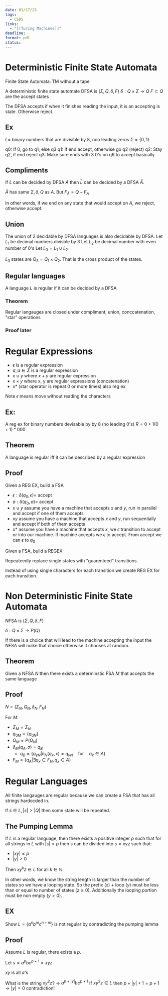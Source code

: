 ```yaml
---
date: 01/17/25
tags:
  - CSDS
links:
  - "[[Turing Machines]]"
deadline: 
format: pdf
status:
---
```

# Deterministic Finite State Automata
Finite State Automata: TM without a tape

A deterministic finite state automate DFSA is $(\Sigma , Q, \delta , F)$
$\delta : Q\times\Sigma\rightarrow Q$
$F\subset Q$ are the accept states

The DFSA accepts if when it finishes reading the input, it is an accepting is state. Otherwise reject.

## Ex
$L=$ binary numbers that are divisible by $8$, noo leading zeros
$\Sigma = \{0,1\}$

q0: If 0, go to q1, else q3
q1: If end accept, otherwise go q2 (reject)
q2: Stay q2, if end reject
q3: Make sure ends with 3 0's on q6 to accept basically

## Compliments
If $L$ can be decided by DFSA $A$ then $\bar L$ can be decided by a DFSA $\bar A$.

$\bar A$ has same $\Sigma , \delta , Q$ as $A$. But $F_{\bar A}=Q-F_{A}$

In other words, if we end on any state that would accept on $A$, we reject, otherwise accept.

## Union
The union of 2 decidable by DFSA languages is also decidable by DFSA.
Let $L_{1}$ be decimal numbers divisble by 3
Let $L_{2}$ be decimal number with even number of 0's 
Let $L_{3}=L_{1}\cup L_{2}$

$L_3$ states are $Q_{3}=Q_{1}\times Q_{2}$. That is the cross product of the states.

## Regular languages
A language $L$ is regular if it can be decided by a DFSA

### Theorem
Regular langauges are closed under compliment, union, conccatenation, "star" operations

### Proof later

# Regular Expressions
- $\epsilon$ is a regular expression
- $a, a\in\Sigma$ is a regular expression
- $x\cup y$ where $x+y$ are regular expression
- $x \times y$ where x, y are regular expressions (concatenation)
- $x*$ (star operator is repeat 0 or more times) also reg ex

Note $\epsilon$ means move without reading the characters

## Ex:
A reg ex for binary numbers devisable by by 8 (no leading 0's)
$R=0+1(0+1)*000$
## Theorem
A language is regular iff it can be described by a regular expression

## Proof
Given a REG EX, build a FSA

- $\epsilon:\delta(q_{0},\epsilon)=$ accept
- $a:\delta(q_{0},a)=$ accept
- $x\cup y$ assume you have a machine that accepts $x$ and $y$, run in parallel and accept if one of them accepts
- $xy$ assume you have a machine that accepts $x$ and $y$, run sequentially and accept if both of them accepts
- $x*$ assume you have a machine that accepts $x$, we $\epsilon$ transition to accept or into our machine. If machine accepts we $\epsilon$ to accept. From accept we can $\epsilon$ to $q_{0}$

Given a FSA, build a REGEX

Repeateedly replace single states with "guarenteed" transitions.

Instead of using single characters for each transition we create REG EX for each transition.


# Non Deterministic Finite State Automata
NFSA is $(\Sigma, Q,\delta, F)$

$\delta : Q\times\Sigma\rightarrow P(Q)$


If there is a choice that will lead to the machine accepting the input the NFSA will make that choice otherwise it chooses at random.

## Theorem
Given a NFSA $N$ then there exists a determinstic FSA $M$ that accepts the same language

## Proof
$N=(\Sigma_{N},Q_{N},\delta_{N},F_{N})$

For $M$:

- $\Sigma_{M}=\Sigma_{N}$
- $q_{0M}=\{q_{0N}\}$
- $Q_{M}=P(Q_{N})$
- $\delta_{M}(q_{A},\sigma)=q_{B}$
  - $q_{B}=\{q_{yN}|\delta_{N}(q_{x},x)=q_{yN}\quad \text{for} \quad q_{x}\in A\}$
- $F_{M} =\{q_{A}|\exists q_{x}\in F_{N},q_{x}\in A\}$

# Regular Languages
All finite langauges are regular because we can create a FSA that has all strings hardocded in.

If $s\in L, |s|>|Q|$ then some state will be repeated.

## The Pumping Lemma
If $L$ is a regular language, then there exists a positive integer $p$ such that for all strings in $L$ with $|s|>p$ then $s$ can be divided into $s=xyz$ such that:

- $|xy|\leq p$
- $|y| >0$

Then $xy^kz\in L$ for all $k\in\mathbb{N}$

In other words, we know the string length is larger than the number of states so we have a looping state. So the prefix ($x$) + loop ($y$) must be less than or equal to number of states ($z\geq0$). Additionally the looping portion must be non empty ($y>0$).

## EX
Show $L=\{a^nb^mc^{n+m}\}$ is not regular by contradicting the pumping lemma

## Proof
Assume $L$ is regular, there exists a $p$.

Let $s=a^pbc^{p+1}=xyz$

$xy$ is all $a$'s

What is the string $xy^2z$? -> $a^{p+|y|}bc^{p+1}$ 
If $xy^2z\in L$ then $p+|y|+1=p+1\rightarrow |y|=0$ contradiction!